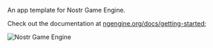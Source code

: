 
An app template for Nostr Game Engine.


Check out the documentation at [ngengine.org/docs/getting-started](https://ngengine.org/docs/getting-started/);


![Nostr Game Engine](https://ngengine.org/docs/images/demo-app.png)